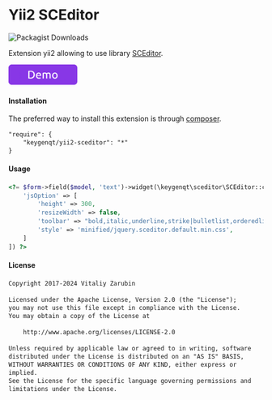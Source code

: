 Yii2 SCEditor
===================

![Packagist Downloads](https://img.shields.io/packagist/dt/keygenqt/yii2-SCEditor?label=Packagist%20Downloads)

Extension yii2 allowing to use library [SCEditor](https://www.sceditor.com/).

<p>
    <a href="https://old.keygenqt.com/work/yii2-SCEditor">
        <img src="data/demo_button.gif" width="136px"/>
    </a>
</p>

#### Installation

The preferred way to install this extension is through [composer](http://getcomposer.org/download/).

```
"require": {
    "keygenqt/yii2-sceditor": "*"
}
```

#### Usage

```php
<?= $form->field($model, 'text')->widget(\keygenqt\sceditor\SCEditor::className(), [
    'jsOption' => [
        'height' => 300,
        'resizeWidth' => false,
        'toolbar' => "bold,italic,underline,strike|bulletlist,orderedlist,horizontalrule|link,emoticon,image,youtube|date,time|unlink,removeformat" . (YII_DEBUG ? '|source' : ''),
        'style' => 'minified/jquery.sceditor.default.min.css',
    ]
]) ?>
```

#### License

```
Copyright 2017-2024 Vitaliy Zarubin

Licensed under the Apache License, Version 2.0 (the "License");
you may not use this file except in compliance with the License.
You may obtain a copy of the License at

    http://www.apache.org/licenses/LICENSE-2.0

Unless required by applicable law or agreed to in writing, software
distributed under the License is distributed on an "AS IS" BASIS,
WITHOUT WARRANTIES OR CONDITIONS OF ANY KIND, either express or implied.
See the License for the specific language governing permissions and
limitations under the License.
```
